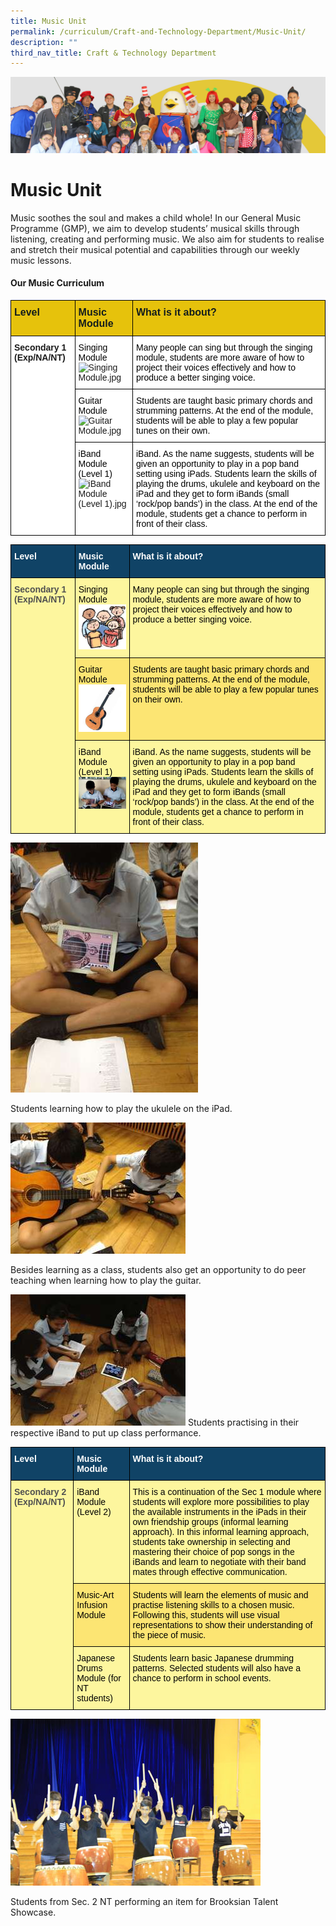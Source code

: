 ```yaml
---
title: Music Unit
permalink: /curriculum/Craft-and-Technology-Department/Music-Unit/
description: ""
third_nav_title: Craft & Technology Department
---
```

![](/images/curriculum.jpg)

Music Unit
==========

Music soothes the soul and makes a child whole! In our General Music Programme (GMP), we aim to develop students’ musical skills through listening, creating and performing music. We also aim for students to realise and stretch their musical potential and capabilities through our weekly music lessons.

#### Our Music Curriculum

<style type="text/css">
.tg  {border-collapse:collapse;border-spacing:0;}
.tg td{border-color:black;border-style:solid;border-width:1px;font-family:Arial, sans-serif;font-size:14px;
  overflow:hidden;padding:10px 5px;word-break:normal;}
.tg th{border-color:black;border-style:solid;border-width:1px;font-family:Arial, sans-serif;font-size:14px;
  font-weight:normal;overflow:hidden;padding:10px 5px;word-break:normal;}
.tg .tg-wjik{background-color:#E6C20C;color:#141D1C;font-size:16px;font-weight:bold;text-align:left;vertical-align:top}
.tg .tg-dgl5{background-color:#FFF;font-weight:bold;text-align:left;vertical-align:top}
.tg .tg-ktyi{background-color:#FFF;text-align:left;vertical-align:top}
</style>
<table class="tg">
<thead>
  <tr>
    <th class="tg-wjik">Level</th>
    <th class="tg-wjik">Music Module</th>
    <th class="tg-wjik">What is it about?</th>
  </tr>
</thead>
<tbody>
  <tr>
    <td class="tg-dgl5" rowspan="3">Secondary 1 (Exp/NA/NT)</td>
    <td class="tg-ktyi"><span style="color:#000">Singing Module</span><br><img src="https://northbrookssec-moe-edu-sg.cwp-stg.sg/qql/slot/u162/Departments/Music/.tn.Singing.jpg.2.jpg" alt="Singing Module.jpg" width="85" height="81"></td>
    <td class="tg-ktyi"><span style="color:#000">Many people can sing but through the singing module, students are more aware of how to project their voices effectively and how to produce a better singing voice.</span></td>
  </tr>
  <tr>
    <td class="tg-ktyi"><span style="color:#000"> Guitar Module</span><br><img src="https://northbrookssec-moe-edu-sg.cwp-stg.sg/qql/slot/u162/Departments/Music/.tn.Guitar.jpg.2.jpg" alt="Guitar Module.jpg" width="89" height="89"></td>
    <td class="tg-ktyi"><span style="color:#000">Students are taught basic primary chords and strumming patterns. At the end of the module, students will be able to play a few popular tunes on their own.</span></td>
  </tr>
  <tr>
    <td class="tg-ktyi"><span style="color:#000">iBand Module (Level 1)</span><br><img src="https://northbrookssec-moe-edu-sg.cwp-stg.sg/qql/slot/u162/Departments/Music/.tn.IBand.jpg.2.jpg" alt="iBand Module (Level 1).jpg" width="190" height="129"></td>
    <td class="tg-ktyi"><span style="color:#000">iBand. As the name suggests, students will be given an opportunity to play in a pop band setting using iPads. Students learn the skills of playing the drums, ukulele and keyboard on the iPad and they get to form iBands (small ‘rock/pop bands’) in the class. At the end of the module, students get a chance to perform in front of their class.</span></td>
  </tr>
</tbody>
</table>



<style type="text/css">
.tg  {border-collapse:collapse;border-spacing:0;}
.tg td{border-color:black;border-style:solid;border-width:1px;font-family:Arial, sans-serif;font-size:14px;
  overflow:hidden;padding:10px 5px;word-break:normal;}
.tg th{border-color:black;border-style:solid;border-width:1px;font-family:Arial, sans-serif;font-size:14px;
  font-weight:normal;overflow:hidden;padding:10px 5px;word-break:normal;}
.tg .tg-auud{background-color:#FDF69E;color:#505050;text-align:left;vertical-align:top}
.tg .tg-un07{background-color:#104366;color:#FFF;font-weight:bold;text-align:left;vertical-align:top}
.tg .tg-9jjg{background-color:#FDF69E;color:#505050;font-weight:bold;text-align:left;vertical-align:top}
.tg .tg-hoi2{background-color:#FCE573;color:#505050;text-align:left;vertical-align:top}
</style>
<table class="tg">
<thead>
  <tr>
    <th class="tg-un07">Level</th>
    <th class="tg-un07">Music Module</th>
    <th class="tg-un07">What is it about?</th>
  </tr>
</thead>
<tbody>
  <tr>
    <td class="tg-9jjg" rowspan="3">Secondary 1 (Exp/NA/NT)</td>
    <td class="tg-auud"><span style="color:#000">Singing Module</span><br><img src="/images/Singing.jpeg" style="width:100%"></td>
    <td class="tg-auud"><span style="color:#000">Many people can sing but through the singing module, students are more aware of how to project their voices effectively and how to produce a better singing voice.</span></td>
  </tr>
  <tr>
    <td class="tg-hoi2"><span style="color:#000"> Guitar Module</span><br><img src="/images/Guitar.jpeg" style="width:100%"></td>
    <td class="tg-hoi2"><span style="color:#000">Students are taught basic primary chords and strumming patterns. At the end of the module, students will be able to play a few popular tunes on their own.</span></td>
  </tr>
  <tr>
    <td class="tg-auud"><span style="color:#000">iBand Module (Level 1)</span><br><img src="/images/iband.jpeg" style="width:100%"></td>
    <td class="tg-auud"><span style="color:#000">iBand. As the name suggests, students will be given an opportunity to play in a pop band setting using iPads. Students learn the skills of playing the drums, ukulele and keyboard on the iPad and they get to form iBands (small ‘rock/pop bands’) in the class. At the end of the module, students get a chance to perform in front of their class.</span></td>
  </tr>
</tbody>
</table>


![](/images/Music1.jpg)

Students learning how to play the ukulele on the iPad. 

![](/images/Music2.jpg)

Besides learning as a class, students also get an opportunity to do peer teaching when learning how to play the guitar. 


![](/images/Music3.jpg)
Students practising in their respective iBand to put up class performance. 

<style type="text/css">
.tg  {border-collapse:collapse;border-spacing:0;}
.tg td{border-color:black;border-style:solid;border-width:1px;font-family:Arial, sans-serif;font-size:14px;
  overflow:hidden;padding:10px 5px;word-break:normal;}
.tg th{border-color:black;border-style:solid;border-width:1px;font-family:Arial, sans-serif;font-size:14px;
  font-weight:normal;overflow:hidden;padding:10px 5px;word-break:normal;}
.tg .tg-auud{background-color:#FDF69E;color:#505050;text-align:left;vertical-align:top}
.tg .tg-un07{background-color:#104366;color:#FFF;font-weight:bold;text-align:left;vertical-align:top}
.tg .tg-9jjg{background-color:#FDF69E;color:#505050;font-weight:bold;text-align:left;vertical-align:top}
.tg .tg-hoi2{background-color:#FCE573;color:#505050;text-align:left;vertical-align:top}
</style>
<table class="tg">
<thead>
  <tr>
    <th class="tg-un07">Level</th>
    <th class="tg-un07">Music Module</th>
    <th class="tg-un07">What is it about?</th>
  </tr>
</thead>
<tbody>
  <tr>
    <td class="tg-9jjg" rowspan="3">Secondary 2 (Exp/NA/NT)</td>
    <td class="tg-auud"><span style="color:#000">iBand Module (Level 2)</span></td>
    <td class="tg-auud"><span style="color:#000">This is a continuation of the Sec 1 module where students will explore more possibilities to play the available instruments in the iPads in their own friendship groups (informal learning approach). In this informal learning approach, students take ownership in selecting and mastering their choice of pop songs in the iBands and learn to negotiate with their band mates through effective communication.</span></td>
  </tr>
  <tr>
    <td class="tg-hoi2"><span style="color:#000">Music-Art Infusion Module</span></td>
    <td class="tg-hoi2"><span style="color:#000">Students will learn the elements of music and practise listening skills to a chosen music. Following this, students will use visual representations to show their understanding of the piece of music.</span></td>
  </tr>
  <tr>
    <td class="tg-auud"><span style="color:#000">Japanese Drums Module (for NT students)</span></td>
    <td class="tg-auud"><span style="color:#000">Students learn basic Japanese drumming patterns. Selected students will also have a chance to perform in school events.</span></td>
  </tr>
</tbody>
</table>




![](/images/Music4.jpeg)

Students from Sec. 2 NT performing an item for Brooksian Talent Showcase.